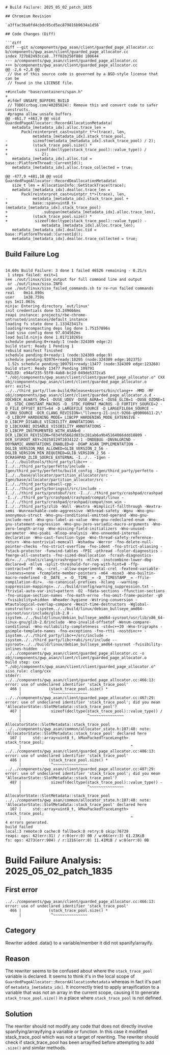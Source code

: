 ```
# Build Failure: 2025_05_02_patch_1835

## Chromium Revision

`a3ffac36a0fd4cbdc95cd5ec879816b9634a1d56`

## Code Changes (Diff)

```diff
diff --git a/components/gwp_asan/client/guarded_page_allocator.cc b/components/gwp_asan/client/guarded_page_allocator.cc
index 727b82493cca8..7ff02b250f88d 100644
--- a/components/gwp_asan/client/guarded_page_allocator.cc
+++ b/components/gwp_asan/client/guarded_page_allocator.cc
@@ -2,6 +2,8 @@
 // Use of this source code is governed by a BSD-style license that can be
 // found in the LICENSE file.
 
+#include "base/containers/span.h"
+
 #ifdef UNSAFE_BUFFERS_BUILD
 // TODO(crbug.com/40285824): Remove this and convert code to safer constructs.
 #pragma allow_unsafe_buffers
@@ -461,7 +463,9 @@ void GuardedPageAllocator::RecordAllocationMetadata(
   metadata_[metadata_idx].alloc.trace_len =
       Pack(reinterpret_cast<uintptr_t*>(trace), len,
            metadata_[metadata_idx].stack_trace_pool,
-           sizeof(metadata_[metadata_idx].stack_trace_pool) / 2);
+           (stack_trace_pool.size() *
+            sizeof(decltype(stack_trace_pool)::value_type)) /
+               2);
   metadata_[metadata_idx].alloc.tid = base::PlatformThread::CurrentId();
   metadata_[metadata_idx].alloc.trace_collected = true;
 
@@ -477,9 +481,10 @@ void GuardedPageAllocator::RecordDeallocationMetadata(
   size_t len = AllocationInfo::GetStackTrace(trace);
   metadata_[metadata_idx].dealloc.trace_len =
       Pack(reinterpret_cast<uintptr_t*>(trace), len,
-           metadata_[metadata_idx].stack_trace_pool +
+           base::span<uint8_t>(metadata_[metadata_idx].stack_trace_pool)
+               .subspan(metadata_[metadata_idx].alloc.trace_len),
+           (stack_trace_pool.size() *
+            sizeof(decltype(stack_trace_pool)::value_type)) -
                metadata_[metadata_idx].alloc.trace_len);
   metadata_[metadata_idx].dealloc.tid = base::PlatformThread::CurrentId();
   metadata_[metadata_idx].dealloc.trace_collected = true;

```

## Build Failure Log

```

14.60s Build Failure: 3 done 1 failed 46526 remaining - 0.21/s
 1 steps failed: exit=1
see ./out/linux/siso_output for full command line and output
 or ./out/linux/siso.INFO
use ./out/linux/siso_failed_commands.sh to re-run failed commands
real	0m14.890s
user	1m38.759s
sys	1m11.063s
ninja: Entering directory `out/linux'
init credentials done 53.249666ms
reapi instance: projects/rbe-chrome-untrusted/instances/default_instance
loading fs state done 1.133423417s
loading/recompacting deps log done 1.75157896s
load siso config done 97.034562ms
load build.ninja done 1.017118265s
schedule pending:0+ready:1 (node:324309 edge:2)
build start: Ready 1 Pending 1
rebuild manifest finished	
schedule pending:0+ready:1 (node:324309 edge:9)
schedule pending:92076+ready:10295 (node:324309 edge:102375)
 1.52s schedule pending:109791+ready:13477 (node:324309 edge:123268)
build start: Ready 13477 Pending 109791
FAILED: e94af235-55f0-4ab8-bc2d-049de5372ca5 "./obj/components/gwp_asan/client/client/guarded_page_allocator.o" CXX obj/components/gwp_asan/client/client/guarded_page_allocator.o
err: exit=1
../../third_party/llvm-build/Release+Asserts/bin/clang++ -MMD -MF obj/components/gwp_asan/client/client/guarded_page_allocator.o.d -DDCHECK_ALWAYS_ON=1 -DUSE_UDEV -DUSE_AURA=1 -DUSE_GLIB=1 -DUSE_OZONE=1 -D__STDC_CONSTANT_MACROS -D__STDC_FORMAT_MACROS -D_FORTIFY_SOURCE=2 -D_FILE_OFFSET_BITS=64 -D_LARGEFILE_SOURCE -D_LARGEFILE64_SOURCE -D_GNU_SOURCE -DCR_CLANG_REVISION=\"llvmorg-21-init-9266-g09006611-2\" -D_LIBCPP_HARDENING_MODE=_LIBCPP_HARDENING_MODE_EXTENSIVE -D_LIBCPP_DISABLE_VISIBILITY_ANNOTATIONS -D_LIBCXXABI_DISABLE_VISIBILITY_ANNOTATIONS -D_LIBCPP_INSTRUMENTED_WITH_ASAN=0 -DCR_LIBCXX_REVISION=f034fd5662d033c281ab6a9b45164066ddd18809 -DCR_SYSROOT_KEY=20250129T203412Z-1 -DNDEBUG -DNVALGRIND -DDYNAMIC_ANNOTATIONS_ENABLED=0 -DGWP_ASAN_IMPLEMENTATION -DGLIB_VERSION_MAX_ALLOWED=GLIB_VERSION_2_56 -DGLIB_VERSION_MIN_REQUIRED=GLIB_VERSION_2_56 -DCRASHPAD_ZLIB_SOURCE_EXTERNAL -I../.. -Igen -I../../buildtools/third_party/libc++ -I../../third_party/perfetto/include -Igen/third_party/perfetto/build_config -Igen/third_party/perfetto -I../../base/allocator/partition_allocator/src -Igen/base/allocator/partition_allocator/src -I../../third_party/abseil-cpp -I../../third_party/boringssl/src/include -I../../third_party/protobuf/src -I../../third_party/crashpad/crashpad -I../../third_party/crashpad/crashpad/compat/linux -I../../third_party/crashpad/crashpad/compat/non_win -I../../third_party/zlib -Wall -Wextra -Wimplicit-fallthrough -Wextra-semi -Wunreachable-code-aggressive -Wthread-safety -Wgnu -Wno-gnu-anonymous-struct -Wno-gnu-conditional-omitted-operand -Wno-gnu-include-next -Wno-gnu-label-as-value -Wno-gnu-redeclared-enum -Wno-gnu-statement-expression -Wno-gnu-zero-variadic-macro-arguments -Wno-zero-length-array -Wno-missing-field-initializers -Wno-unused-parameter -Wno-psabi -Wloop-analysis -Wno-unneeded-internal-declaration -Wno-cast-function-type -Wno-thread-safety-reference-return -Wno-nontrivial-memcall -Wshadow -Werror -fno-delete-null-pointer-checks -fno-strict-overflow -fno-ident -fno-strict-aliasing -fstack-protector -funwind-tables -fPIC -pthread -fcolor-diagnostics -fmerge-all-constants -fno-sized-deallocation -fcrash-diagnostics-dir=../../tools/clang/crashreports -mllvm -instcombine-lower-dbg-declare=0 -mllvm -split-threshold-for-reg-with-hint=0 -ffp-contract=off -Wa,--crel,--allow-experimental-crel -fextend-variable-liveness=none -fcomplete-member-pointers -m64 -msse3 -Wno-builtin-macro-redefined -D__DATE__= -D__TIME__= -D__TIMESTAMP__= -ffile-compilation-dir=. -no-canonical-prefixes -Xclang --warning-suppression-mappings=../../build/config/warning_suppression.txt -ftrivial-auto-var-init=pattern -O2 -fdata-sections -ffunction-sections -fno-unique-section-names -fno-math-errno -fno-omit-frame-pointer -g0 -fvisibility=hidden -Wheader-hygiene -Wstring-conversion -Wtautological-overlap-compare -Wexit-time-destructors -Wglobal-constructors -isystem../../build/linux/debian_bullseye_amd64-sysroot/usr/include/glib-2.0 -isystem../../build/linux/debian_bullseye_amd64-sysroot/usr/lib/x86_64-linux-gnu/glib-2.0/include -Wno-invalid-offsetof -Wenum-compare-conditional -Wno-nullability-completeness -std=c++20 -Wno-trigraphs -gsimple-template-names -fno-exceptions -fno-rtti -nostdinc++ -isystem../../third_party/libc++/src/include -isystem../../third_party/libc++abi/src/include --sysroot=../../build/linux/debian_bullseye_amd64-sysroot -fvisibility-inlines-hidden  -c ../../components/gwp_asan/client/guarded_page_allocator.cc -o obj/components/gwp_asan/client/client/guarded_page_allocator.o
build step: cxx "./obj/components/gwp_asan/client/client/guarded_page_allocator.o"
siso_rule: clang/cxx
stderr:
../../components/gwp_asan/client/guarded_page_allocator.cc:466:13: error: use of undeclared identifier 'stack_trace_pool'
  466 |            (stack_trace_pool.size() *
      |             ^~~~~~~~~~~~~~~~
../../components/gwp_asan/client/guarded_page_allocator.cc:467:29: error: use of undeclared identifier 'stack_trace_pool'; did you mean 'AllocatorState::SlotMetadata::stack_trace_pool'?
  467 |             sizeof(decltype(stack_trace_pool)::value_type)) /
      |                             ^~~~~~~~~~~~~~~~
      |                             AllocatorState::SlotMetadata::stack_trace_pool
../../components/gwp_asan/common/allocator_state.h:107:48: note: 'AllocatorState::SlotMetadata::stack_trace_pool' declared here
  107 |     std::array<uint8_t, kMaxPackedTraceLength> stack_trace_pool;
      |                                                ^
../../components/gwp_asan/client/guarded_page_allocator.cc:486:13: error: use of undeclared identifier 'stack_trace_pool'
  486 |            (stack_trace_pool.size() *
      |             ^~~~~~~~~~~~~~~~
../../components/gwp_asan/client/guarded_page_allocator.cc:487:29: error: use of undeclared identifier 'stack_trace_pool'; did you mean 'AllocatorState::SlotMetadata::stack_trace_pool'?
  487 |             sizeof(decltype(stack_trace_pool)::value_type)) -
      |                             ^~~~~~~~~~~~~~~~
      |                             AllocatorState::SlotMetadata::stack_trace_pool
../../components/gwp_asan/common/allocator_state.h:107:48: note: 'AllocatorState::SlotMetadata::stack_trace_pool' declared here
  107 |     std::array<uint8_t, kMaxPackedTraceLength> stack_trace_pool;
      |                                                ^
4 errors generated.
build failed	
local:3 remote:0 cache:0 fallback:0 retry:0 skip:76739
reapi: ops: 62(err:31) / r:0(err:0) 0B / w:66(err:3) 61.23KiB
fs: ops: 4273(err:904) / r:1216(err:0) 11.41MiB / w:0(err:0) 0B
```

# Build Failure Analysis: 2025_05_02_patch_1835

## First error

```
../../components/gwp_asan/client/guarded_page_allocator.cc:466:13: error: use of undeclared identifier 'stack_trace_pool'
  466 |            (stack_trace_pool.size() *
      |             ^~~~~~~~~~~~~~~~
```

## Category
Rewriter added .data() to a variable/member it did not spanify/arrayify.

## Reason
The rewriter seems to be confused about where the `stack_trace_pool` variable is declared. It seems to think it's in the local scope of `GuardedPageAllocator::RecordAllocationMetadata` whereas in fact it's part of `metadata_[metadata_idx]`. It incorrectly tried to apply arrayification to a variable that was not an array in the current scope, causing it to generate `stack_trace_pool.size()` in a place where `stack_trace_pool` is not defined.

## Solution
The rewriter should not modify any code that does not directly involve spanifying/arrayifying a variable or function. In this case it modified stack_trace_pool which was not a target of rewriting. The rewriter should check if stack_trace_pool has been arrayified before attempting to add `.size()` and similar methods.